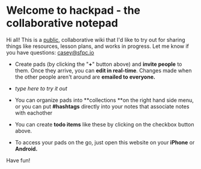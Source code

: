 # **Welcome to hackpad - the collaborative notepad**

Hi all! This is a <u>public</u>, collaborative wiki that I'd like to try out for sharing things like resources, lesson plans, and works in progress. Let me know if you have questions: casey@sfpc.io

*   Create pads (by clicking the "**+**" button above) and **invite people** to them.  Once they arrive, you can **edit in real-time**.  Changes made when the other people aren't around are **emailed to everyone.**

*   _type here to try it out_

*   You can organize pads into **collections **on the right hand side menu, or you can put **#hashtags** directly into your notes that associate notes with eachother

*   You can create **todo items** like these by clicking on the checkbox button above.

*   To access your pads on the go, just open this website on your **iPhone** or **Android.**

Have fun!